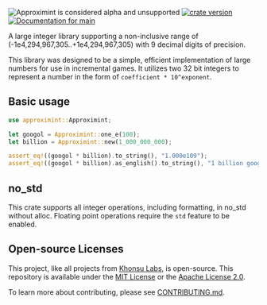 <!-- This file is generated by `rustme`. Ensure you're editing the source in the .rustme/ directory --!>
<!-- markdownlint-disable first-line-h1 -->

![Approximint is considered alpha and unsupported](https://img.shields.io/badge/status-alpha-orange)
[![crate version](https://img.shields.io/crates/v/approximint.svg)](https://crates.io/crates/approximint)
[![Documentation for `main`](https://img.shields.io/badge/docs-main-informational)](https://khonsulabs.github.io/approximint/main/approximint/)

A large integer library supporting a non-inclusive range of
(-1e4,294,967,305..+1e4,294,967,305) with 9 decimal digits of precision.

This library was designed to be a simple, efficient implementation of large
numbers for use in incremental games. It utilizes two 32 bit integers to
represent a number in the form of `coefficient * 10^exponent`.

## Basic usage

```rust
use approximint::Approximint;

let googol = Approximint::one_e(100);
let billion = Approximint::new(1_000_000_000);

assert_eq!((googol * billion).to_string(), "1.000e109");
assert_eq!((googol * billion).as_english().to_string(), "1 billion googol");
```

## no_std

This crate supports all integer operations, including formatting, in no_std
without alloc. Floating point operations require the `std` feature to be
enabled.

## Open-source Licenses

This project, like all projects from [Khonsu Labs](https://khonsulabs.com/), is open-source.
This repository is available under the [MIT License](./LICENSE-MIT) or the
[Apache License 2.0](./LICENSE-APACHE).

To learn more about contributing, please see [CONTRIBUTING.md](./CONTRIBUTING.md).
